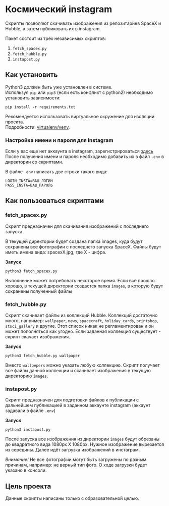 # Космический instagram

Скрипты позволяют скачивать изображения из репозитариев SpaceX и Hubble, а затем публиковать их в instagram.

Пакет состоит из трёх независимых скриптов:
1. `fetch_spacex.py`
2. `fetch_hubble.py`
3. `instapost.py`

## Как установить

Python3 должен быть уже установлен в системе.  
Используя `pip` или  `pip3`  (если есть конфликт с python2) необходимо установить  зависимости:

```shell
pip install -r requirements.txt
```

Рекомендуется использовать виртуальное окружение для изоляции проекта.  
Подробности: [virtualenv/venv](https://docs.python.org/3/library/venv.html).

### Настройка имени и пароля для instagram

Если у вас еще нет аккаунта в instagram, зарегистрироваться [здесь](https://instagram.com)
После получения имени и пароля необходимо добавить их в файл `.env` в директории со скриптами.

В файле  `.env` написать две строки такого вида:

```
LOGIN_INSTA=ВАШ_ЛОГИН
PASS_INSTA=ВАШ_ПАРОЛЬ
```

## Как пользоваться скриптами

### fetch_spacex.py

Скрипт предназначен для скачивания изображений с последнего запуска.

В текущей директории будет создана папка images, куда будут сохранены все фотографии с последнего запуска SpaceX. Файлы будут иметь имена вида: spacexX.jpg, где X - цифра.

**Запуск**

```shell
python3 fetch_spacex.py
```

Выполнение может потребовать некоторое время. Если всё прошло хорошо, в текущей директории создастся папка `images`, в которую будут сохранены полученный файлы

### fetch_hubble.py
Скрипт скачивает файлы из коллекций Hubble.
Коллекций достаточно много, например: `wallpaper`, `news`, `spacecraft`, `holiday_cards`, `printshop`, `stsci_gallery` и другие. Этот список никак не регламентирован и он может пополняться как угодно. Если заданная коллекция существует - скрипт скачает изображения.

**Запуск**

```shell
python3 fetch_hubble.py wallpaper
```
Вместо `wallpepers` можно указать любую коллекцию.
Скрипт получает все файлы данной коллекции и скачивает изображения в текущую директорию `images`.

### instapost.py
Скрипт предназначен для подготовки файлов к публикации с дальнейшем публикацией в заданном аккаунте instagram (аккаунт задавали в файле `.env`)

**Запуск**
```shell
python3 instapost.py
```

После запуска все изображения из директории `images` будут обрезаны до квадратного вида 1080px X 1080px. Нужное изображение вырезается из середины.
Далее идёт загрузка изображений в инстаграм.

*Внимание!* Не все фотографии могут быть загружены по разным причинам, например: не верный тип фото. О ходе загрузки будет указано в консоли.

## Цель проекта
Данные скрипты написаны только с образовательной целью. 